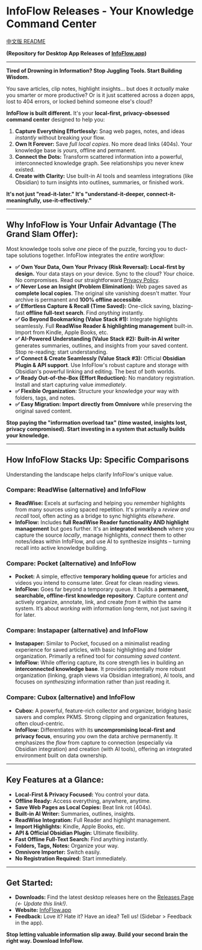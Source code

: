 # InfoFlow Releases - Your Knowledge Command Center

[中文版 README](./README_zh.md)

**(Repository for Desktop App Releases of [InfoFlow.app](https://www.infoflow.app))**

---

**Tired of Drowning in Information? Stop Juggling Tools. Start Building Wisdom.**

You save articles, clip notes, highlight insights... but does it *actually* make you smarter or more productive? Or is it just scattered across a dozen apps, lost to 404 errors, or locked behind someone else's cloud?

**InfoFlow is built different.** It's your **local-first, privacy-obsessed command center** designed to help you:

1.  **Capture Everything Effortlessly:** Snag web pages, notes, and ideas *instantly* without breaking your flow.
2.  **Own It Forever:** Save *full local copies*. No more dead links (404s). Your knowledge base is *yours*, offline and permanent.
3.  **Connect the Dots:** Transform scattered information into a powerful, interconnected knowledge graph. See relationships you never knew existed.
4.  **Create with Clarity:** Use built-in AI tools and seamless integrations (like Obsidian) to turn insights into outlines, summaries, or finished work.

**It's not just "read-it-later." It's "understand-it-deeper, connect-it-meaningfully, use-it-effectively."**

---

## Why InfoFlow is Your Unfair Advantage (The Grand Slam Offer):

Most knowledge tools solve *one* piece of the puzzle, forcing you to duct-tape solutions together. InfoFlow integrates the *entire workflow*:

*   **✅ Own Your Data, Own Your Privacy (Risk Reversal):** **Local-first by design.** Your data stays on *your* device. Sync to the cloud? *Your* choice. No compromises. Read our straightforward [Privacy Policy](https://www.infoflow.app/privacy).
*   **✅ Never Lose an Insight (Problem Elimination):** Web pages saved as **complete local copies**. The original site vanishing doesn't matter. Your archive is permanent and **100% offline accessible**.
*   **✅ Effortless Capture & Recall (Time Saved):** One-click saving, blazing-fast **offline full-text search**. Find *anything* instantly.
*   **✅ Go Beyond Bookmarking (Value Stack #1):** Integrate highlights seamlessly. Full **ReadWise Reader & highlighting management** built-in. Import from Kindle, Apple Books, etc.
*   **✅ AI-Powered Understanding (Value Stack #2):** **Built-in AI writer** generates summaries, outlines, and insights from your saved content. Stop re-reading; start understanding.
*   **✅ Connect & Create Seamlessly (Value Stack #3):** Official **Obsidian Plugin & API support**. Use InfoFlow's robust capture and storage with Obsidian's powerful linking and editing. The best of both worlds.
*   **✅ Ready Out-of-the-Box (Effort Reduction):** No mandatory registration. Install and start capturing value *immediately*.
*   **✅ Flexible Organization:** Structure your knowledge *your* way with folders, tags, and notes.
*   **✅ Easy Migration:** **Import directly from Omnivore** while preserving the original saved content.

**Stop paying the "information overload tax" (time wasted, insights lost, privacy compromised). Start investing in a system that actually builds your knowledge.**

---

## How InfoFlow Stacks Up: Specific Comparisons

Understanding the landscape helps clarify InfoFlow's unique value.

### Compare: ReadWise (alternative) and InfoFlow

*   **ReadWise:** Excels at surfacing and helping you *remember* highlights from many sources using spaced repetition. It's primarily a *review and recall* tool, often acting as a bridge to sync highlights *elsewhere*.
*   **InfoFlow:** Includes **full ReadWise Reader functionality AND highlight management** but goes further. It's an **integrated workbench** where you capture the source *locally*, manage highlights, *connect* them to other notes/ideas within InfoFlow, and use AI to synthesize insights – turning recall into active knowledge building.

### Compare: Pocket (alternative) and InfoFlow

*   **Pocket:** A simple, effective **temporary holding queue** for articles and videos you intend to consume later. Great for clean reading views.
*   **InfoFlow:** Goes far beyond a temporary queue. It builds a **permanent, searchable, offline-first knowledge repository**. Capture content *and* actively organize, annotate, link, and create *from* it within the same system. It’s about *working with* information long-term, not just saving it for later.

### Compare: Instapaper (alternative) and InfoFlow

*   **Instapaper:** Similar to Pocket, focused on a minimalist reading experience for saved articles, with basic highlighting and folder organization. Primarily a refined tool for *consuming saved content*.
*   **InfoFlow:** While offering capture, its core strength lies in building an **interconnected knowledge base**. It provides potentially more robust organization (linking, graph views via Obsidian integration), AI tools, and focuses on *synthesizing* information rather than just reading it.

### Compare: Cubox (alternative) and InfoFlow

*   **Cubox:** A powerful, feature-rich collector and organizer, bridging basic savers and complex PKMS. Strong clipping and organization features, often cloud-centric.
*   **InfoFlow:** Differentiates with its **uncompromising local-first and privacy focus**, ensuring *you* own the data archive permanently. It emphasizes the *flow* from capture to connection (especially via Obsidian integration) and creation (with AI tools), offering an integrated environment built on data ownership.

---

## Key Features at a Glance:

*   **Local-First & Privacy Focused:** You control your data.
*   **Offline Ready:** Access everything, anywhere, anytime.
*   **Save Web Pages as Local Copies:** Beat link rot (404s).
*   **Built-in AI Writer:** Summaries, outlines, insights.
*   **ReadWise Integration:** Full Reader and highlight management.
*   **Import Highlights:** Kindle, Apple Books, etc.
*   **API & Official Obsidian Plugin:** Ultimate flexibility.
*   **Fast Offline Full-Text Search:** Find anything instantly.
*   **Folders, Tags, Notes:** Organize your way.
*   **Omnivore Importer:** Switch easily.
*   **No Registration Required:** Start immediately.

---

## Get Started:

*   **Downloads:** Find the latest desktop releases here on the [Releases Page](https://github.com/InfoFlow/InfoFlow-releases/releases) *(<- Update this link!)*.
*   **Website:** [InfoFlow.app](https://www.infoflow.app)
*   **Feedback:** Love it? Hate it? Have an idea? Tell us! (Sidebar > Feedback in the app).

**Stop letting valuable information slip away. Build your second brain the right way. Download InfoFlow.**

